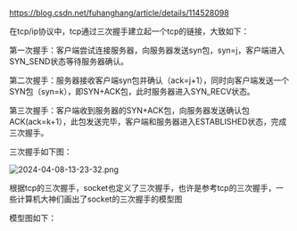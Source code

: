 <https://blog.csdn.net/fuhanghang/article/details/114528098>

在tcp/ip协议中，tcp通过三次握手建立起一个tcp的链接，大致如下：

第一次握手：客户端尝试连接服务器，向服务器发送syn包，syn=j，客户端进入SYN_SEND状态等待服务器确认。

第二次握手：服务器接收客户端syn包并确认（ack=j+1），同时向客户端发送一个SYN包（syn=k），即SYN+ACK包，此时服务器进入SYN_RECV状态。

第三次握手：客户端收到服务器的SYN+ACK包，向服务器发送确认包ACK(ack=k+1），此包发送完毕，客户端和服务器进入ESTABLISHED状态，完成三次握手。

三次握手如下图：

![2024-04-08-13-23-32.png](assets/2024-04-08-13-23-32.png)

根据tcp的三次握手，socket也定义了三次握手，也许是参考tcp的三次握手，一些计算机大神们画出了socket的三次握手的模型图

模型图如下：